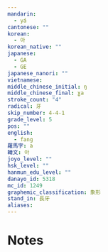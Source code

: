 ```yaml
---
mandarin:
  - yá
cantonese: ""
korean:
  - 아
korean_native: ""
japanese:
  - GA
  - GE
japanese_nanori: ""
vietnamese:
middle_chinese_initial: ŋ
middle_chinese_final: ɣa
stroke_count: "4"
radical: 牙
skip_number: 4-4-1
grade_level: 5
pos: ""
english:
  - fang
羅馬字: a
韓文: 아
joyo_level: ""
hsk_level: ""
hanmun_edu_level: ""
danayo_id: 5318
mc_id: 1249
graphemic_classification: 象形
stand_in: 長牙
aliases:
---
```


# Notes
